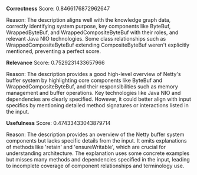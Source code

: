 **Correctness**
Score: 0.8466176872962647

Reason: The description aligns well with the knowledge graph data, correctly identifying system purpose, key components like ByteBuf, WrappedByteBuf, and WrappedCompositeByteBuf with their roles, and relevant Java NIO technologies. Some class 
relationships such as WrappedCompositeByteBuf extending CompositeByteBuf weren't explicitly mentioned, preventing a perfect score.

**Relevance**
Score: 0.7529231433657966

Reason: The description provides a good high-level overview of Netty's buffer system by highlighting core components like ByteBuf and WrappedCompositeByteBuf, and their responsibilities such as memory management and buffer operations. Key technologies 
like Java NIO and dependencies are clearly specified. However, it could better align with input specifics by mentioning detailed method signatures or interactions listed in the input.

**Usefulness**
Score: 0.47433433043879714

Reason: The description provides an overview of the Netty buffer system components but lacks specific details from the input. It omits explanations of methods like 'retain' and 'ensureWritable', which are crucial for understanding architecture. The 
explanation uses some concrete examples but misses many methods and dependencies specified in the input, leading to incomplete coverage of component relationships and terminology use.
